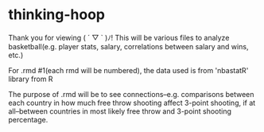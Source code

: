 # thinking-hoop

Thank you for viewing ( ´ ▽ ` )ﾉ! This will be various files to analyze basketball(e.g. player stats, salary, correlations between salary and wins, etc.)

For .rmd #1(each rmd will be numbered), the data used is from 'nbastatR' library from R

The purpose of .rmd will be to see connections–e.g. comparisons between each country in how much free throw shooting affect 3-point shooting, if at all–between countries in most likely free throw and 3-point shooting percentage.

